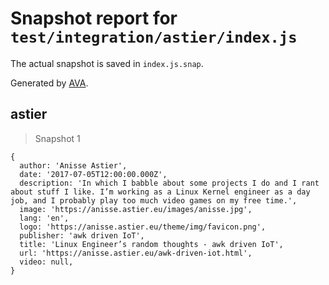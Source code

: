 # Snapshot report for `test/integration/astier/index.js`

The actual snapshot is saved in `index.js.snap`.

Generated by [AVA](https://avajs.dev).

## astier

> Snapshot 1

    {
      author: 'Anisse Astier',
      date: '2017-07-05T12:00:00.000Z',
      description: 'In which I babble about some projects I do and I rant about stuff I like. I’m working as a Linux Kernel engineer as a day job, and I probably play too much video games on my free time.',
      image: 'https://anisse.astier.eu/images/anisse.jpg',
      lang: 'en',
      logo: 'https://anisse.astier.eu/theme/img/favicon.png',
      publisher: 'awk driven IoT',
      title: 'Linux Engineer’s random thoughts - awk driven IoT',
      url: 'https://anisse.astier.eu/awk-driven-iot.html',
      video: null,
    }
